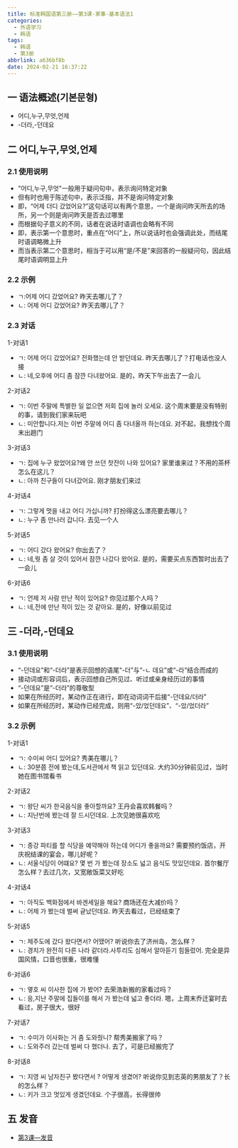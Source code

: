 ```yaml
---
title: 标准韩国语第三册——第3课-家事-基本语法1
categories:
  - 外语学习
  - 韩语
tags:
  - 韩语
  - 第3册
abbrlink: a636bf8b
date: 2024-02-21 16:37:22
---
```

## 一 语法概述(기본문형)

* 어디,누구,무엇,언제
* -더라,-던데요

<!--more-->

## 二 어디,누구,무엇,언제

### 2.1 使用说明

* "어디,누구,무엇"一般用于疑问句中，表示询问特定对象
* 但有时也用于陈述句中，表示泛指，并不是询问特定对象
* 即，“어제 더디 갔었어요?”这句话可以有两个意思，一个是询问昨天所去的场所，另一个则是询问昨天是否去过哪里
* 而根据句子意义的不同，话者在说话时语调也会略有不同
* 即，表示第一个意思时，重点在“어디”上，所以说话时也会强调此处，而结尾时语调略微上升
* 而当表示第二个意思时，相当于可以用“是/不是”来回答的一般疑问句，因此结尾时语调明显上升

### 2.2 示例

* ㄱ:어제 어디 갔었어요? 昨天去哪儿了？
* ㄴ: 어제 어디 갔었어요? 昨天去哪儿了？

### 2.3 对话

1-对话1

* ㄱ: 어제 어디 갔었어요? 전화했는데 안 받던데요. 昨天去哪儿了？打电话也没人接
* ㄴ: 네,오후에 어디 좀 잠깐 다녀왔어요. 是的，昨天下午出去了一会儿

2-对话2

* ㄱ: 이번 주말에 특별한 일 없으면 저회 집에 놀러 오세요. 这个周末要是没有特别的事，请到我们家来玩吧
* ㄴ: 미안합니다.저는 이번 주말에 어디 좀 다녀올까 하는데요. 对不起，我想找个周末出趟门

3-对话3

* ㄱ: 집에 누구 왔었어요?왜 안 쓰던 찻잔이 나와 있어요? 家里谁来过？不用的茶杯怎么在这儿？
* ㄴ: 아까 친구들이 다녀갔어요. 刚才朋友们来过

4-对话4

* ㄱ: 그렇게 멋을 내고 어디 가십니까? 打扮得这么漂亮要去哪儿？
* ㄴ: 누구 좀 만나러 갑니다. 去见一个人

5-对话5

* ㄱ: 어디 갔다 왔어요? 你出去了？
* ㄴ: 네,뭣 좀 살 것이 있어서 잠깐 나갔다 왔어요. 是的，需要买点东西暂时出去了一会儿

6-对话6

* ㄱ: 언제 저 사람 만난 적이 있어요? 你见过那个人吗？
* ㄴ: 네,전에 만난 적이 있는 것 같아요. 是的，好像以前见过 

## 三 -더라,-던데요

### 3.1 使用说明

* “-던데요”和“-더라”是表示回想的语尾“-더”与“-ㄴ 데요”或“-라”结合而成的
* 接动词或形容词后，表示回想自己所见过、听过或亲身经历过的事情
* “-던데요”是“-더라”的尊敬型
* 如果在所经历时，某动作正在进行，即在动词词干后接“-던데요/더라”
* 如果在所经历时，某动作已经完成，则用“-았/었던데요”、“-았/었더라”

### 3.2 示例

1-对话1

* ㄱ: 수미씨 어디 있어요? 秀美在哪儿？
* ㄴ: 30분쯤 전에 봤는데,도서관에서 책 읽고 있던데요. 大约30分钟前见过，当时她在图书馆看书

2-对话2

* ㄱ: 왕단 씨가 한국음식을 좋아할까요? 王丹会喜欢韩餐吗？
* ㄴ: 지난번에 봤는데 잘 드시던데요. 上次见她很喜欢吃

3-对话3

* ㄱ: 종강 파티를 할 식당을 예약해야 하는데 어디가 좋을까요? 需要预约饭店，开庆祝结课的宴会，哪儿好呢？
* ㄴ: 서울식당이 어떄요? 몇 번 가 봤는데 장소도 넓고 음식도 맛있던데요. 首尔餐厅怎么样？去过几次，又宽敞饭菜又好吃

4-对话4

* ㄱ: 아직도 백화점에서 바겐세일을 해요? 商场还在大减价吗？
* ㄴ: 어제 가 봤는데 벌써 긑났던데요. 昨天去看过，已经结束了

5-对话5

* ㄱ: 제주도에 갔다 왔다면서? 어땠어? 听说你去了济州岛，怎么样？
* ㄴ: 경치가 완전히 다른 나라 같더라.사투리도 심해서 알아듣기 힘들렀어. 完全是异国风情，口音也很重，很难懂

6-对话6

* ㄱ: 옇호 씨 이사한 집에 가 봤어? 去荣浩新搬的家看过吗？
* ㄴ: 응,지난 주말에 집들이를 해서 가 봤는데 넓고 좋더라. 嗯，上周末乔迁宴时去看过，房子很大，很好

7-对话7

* ㄱ: 수미가 이사화는 거 좀 도와줬니? 帮秀美搬家了吗？
* ㄴ: 도와주러 갔는데 벌써 다 했더나. 去了，可是已经搬完了

8-对话8

* ㄱ: 지영 씨 남자친구 봤다면서 ? 어떻게 생겼어? 听说你见到志英的男朋友了？长的怎么样？
* ㄴ: 키가 크고 멋있게 생겼던데요. 个子很高，长得很帅


## 五 发音

* [第3课—发音][1]


[1]:https://biz.cli.im/test/CR388489?coding=HekyTX&qrurl=http%3A%2F%2Fqr31.cn%2FHekyTX&gtype=2